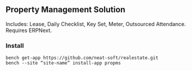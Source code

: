 
## Property Management Solution
Includes: Lease, Daily Checklist, Key Set, Meter, Outsourced Attendance. Requires ERPNext.


### Install

```
bench get-app https://github.com/neat-soft/realestate.git
bench --site “site-name” install-app propms
```
